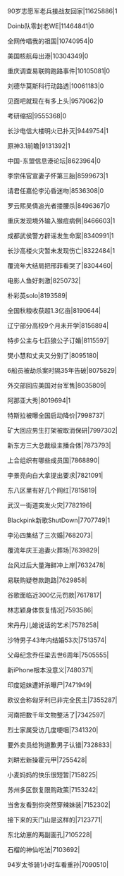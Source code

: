 90岁志愿军老兵接战友回家|11625886|1

Doinb队零封老WE|11464841|0

全网传唱我的祖国|10740954|0

美国核航母出港|10304349|0

重庆调查易联购跑路事件|10105081|0

刘德华莫斯科行动路透|10061183|0

见面吧就现在有多上头|9579062|0

考研缩招|9555368|0

长沙电信大楼明火已扑灭|9449754|1

原神3.1前瞻|9131392|1

中国-东盟信息港论坛|8623964|0

李宗伟官宣妻子怀第三胎|8599673|1

请君任嘉伦李沁昏迷吻|8536308|0

罗云熙吴倩追光者搂腰杀|8496367|0

重庆发现境外输入猴痘病例|8466603|1

成都武侯警方辟谣发生命案|8340991|1

长沙高楼火灾暂未发现伤亡|8322484|1

覆流年大结局把邢菲看哭了|8304460|

电影人鱼好刺激|8250732|

朴彩英solo|8193589|

全国秋粮收获超1.3亿亩|8190644|

辽宁部分高校9个月未开学|8156894|

特步公主与七匹狼公子订婚|8115597|

樊小慧和丈夫又分别了|8095180|

6船员被劫杀案时隔35年告破|8075829|

外交部回应美国对台军售|8035809|

阿那亚大秀|8019694|1

特斯拉被曝全国启动降价|7998737|

矿大回应男生打架被取消保研|7997302|

新东方三大总裁级主播合体|7873793|

上合组织有哪些成员国|7868890|

李景亮向白大拿提出要求|7821091|

东八区里有好几个网红|7815819|

武汉一街道突发火灾|7782196|

Blackpink新歌ShutDown|7707749|1

李沁四集结了三次婚|7682073|

覆流年庆王追妻火葬场|7639829|

台风过后大量海鲜冲上岸|7632478|

易联购疑卷款跑路|7629858|

谷歌面临近300亿元罚款|7617817|

林志颖身体恢复情况|7593586|

宋丹丹儿媳说话的艺术|7578258|

沙特男子43年内结婚53次|7513574|

父母纪念乔任梁去世6周年|7505555|

新iPhone根本没意义|7480371|

印度姐妹遭奸杀曝尸|7471949|

欧议会称匈牙利已非完全民主|7355287|

河南把数千年文物整活了|7342597|

烈士家属受访几度哽咽|7341320|

要外卖员给狗道歉男子认错|7328833|

刘畊宏新操霍元甲|7255428|

小麦妈妈的快乐很短暂|7158225|

苏州多区恢复限购政策|7153242|

当舍友看到你突然穿辣妹装|7152302|

接下来的天门山是这样的|7123771|

东北幼崽的两副面孔|7105228|

石榴的神仙吃法|7103692|

94岁太爷骑1小时车看重孙|7090510|

